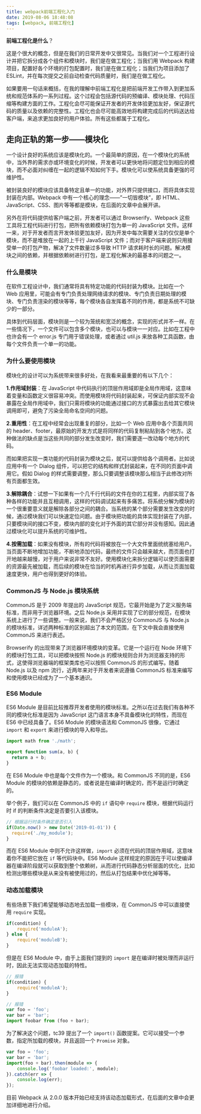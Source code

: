 ```yaml
---
title: webpack前端工程化入门
date: 2019-08-06 18:48:08
tags: [webpack, 前端工程化]
---
```


**前端工程化是什么**？

这是个很大的概念，但是在我们的日常开发中又很常见。当我们对一个工程进行设计并把它拆分成各个组件和模块时，我们是在做工程化；当我们用 Webpack 构建项目，配置好各个环境的打包配置时，我们是在做工程化；当我们为项目添加了 ESLint，并在每次提交之前自动检查代码质量时，我们是在做工程化。

如果要用一句话来概括，在我的理解中前端工程化是把前端开发工作带入到更加系统和规范体系的一系列过程。这个过程会包括源代码的预编译、模块处理、代码压缩等构建方面的工作。工程化会尽可能保证开发者的开发体验更加友好，保证源代码的质量以及依赖的完整性。工程化也会尽可能高效地将构建完成后的代码送达给客户端，来追求更加良好的用户体验。所有这些都属于工程化。

## 走向正轨的第一步——模块化

一个设计良好的系统应该是模块化的。一个最简单的原因，在一个模块化的系统中，当外界的需求亦或环境变化的时候，开发者可以更快地将问题定位到相应的模块，而不必面对纠缠在一起的逻辑不知如何下手。模块化可以使系统具备更强的可维护性。

被封装良好的模块应该具备特定且单一的功能，对外界只提供接口，而将具体实现封装在内部。Webpack 中有一个核心的理念——”一切皆模块”，即 HTML、JavaScript、CSS、图片等等都是模块，在后面的文章中会展开讲。

另外在将代码提供给客户端之前，开发者可以通过 Browserify、Webpack 这些工具将工程代码进行打包，把所有依赖模块打包为单一的 JavaScript 文件。这样一来，对于开发者而言开发体验更加友好，因为开发中每次需要关注的仅仅是单个模块，而不是堆放在一起的上千行 JavaScript 文件；而对于客户端来说则只用接受单一的打包产物，解决了文件数量过多导致 HTTP 请求耗时长的问题。解决模块之间的依赖，并根据依赖树进行打包，是工程化解决的最基本的问题之一。

### 什么是模块

在软件工程设计中，我们通常将具有特定功能的代码封装为模块。比如在一个 Web 应用里，可能会有专门负责处理网络请求的模块、专门负责日期处理的模块、专门负责渲染的模块等等，每个模块各自发挥着不同的作用，都是系统不可缺少的一部分。

具体到代码层面，模块则是一个较为笼统和宽泛的概念，实现的形式并不一样。在一些情况下，一个文件可以包含多个模块，也可以与模块一一对应。比如在工程中也许会有一个 error.js 专门用于错误处理，或者通过 util.js 来放各种工具函数，由每个文件负责一个单一的功能。

### 为什么要使用模块

模块化的设计可以为系统带来很多好处，在我看来最重要的有以下几个：

**1.作用域封装**：在 JavaScript 中代码执行的顶层作用域即是全局作用域，这意味着变量和函数定义很容易冲突。而使用模块将代码封装起来，可保证内部实现不会暴露在全局作用域中，我们只需将模块的功能通过接口的方式暴露出去给其它模块调用即可，避免了污染全局命名空间的问题。

**2.重用性**：在工程中经常会出现重复的部分，比如一个 Web 应用中各个页面共同的 header、footer，最原始的开发方式是将同样的代码复制粘贴到各个地方。这种做法的缺点是当这些共同的部分发生改变时，我们需要逐一改动每个地方的代码。

而如果把实现一类功能的代码封装为模块之后，就可以提供给各个调用者。比如说应用中有一个 Dialog 组件，可以把它的结构和样式封装起来，在不同的页面中调用它。假如 Dialog 的样式需要调整，那么只要调整该模块那么相当于此修改对所有页面都生效。

**3.解除耦合**：试想一下如果有一个几千行代码的文件在你的工程里，内部实现了各种各样的功能并且互相调用，这样的代码调试起来有多痛苦。将系统分解为模块的一个很重要意义就是解除各部分之间的耦合。当系统的某个部分需要发生改变的时候，通过模块我们可以快速定位问题。由于模块把功能的具体实现封装在了内部，只要模块间的接口不变，模块内部的变化对于外面的其它部分并没有感知。因此通过模块化可以提升系统的可维护性。

**4.按需加载**：如果没有模块，所有的代码将被放在一个大文件里面统统塞给用户。当页面不断地增加功能，不断地添加代码，最终的文件只会越来越大，而页面也打开地越来越慢，对于用户来说非常不友好。使用模块化来拆分逻辑可以使页面需要的资源最先被加载，而后续的模块在恰当的时机再进行异步加载，从而让页面加载速度更快，用户也得到更好的体验。

### CommonJS 与 Node.js 模块系统

CommonJS 是于 2009 年提出的 JavaScript 规范，它最开始是为了定义服务端标准，而非用于浏览器环境。之后 Node.js 采用并实现了它的部分规范，在模块系统上进行了一些调整。一般来说，我们不会严格区分 CommonJS 与 Node.js 的模块标准，详述两种标准的区别超出了本文的范围，在下文中我会直接使用 CommonJS 来进行表述。

Browserify 的出现带来了浏览器环境模块的变革。它是一个运行在 Node 环境下的模块打包工具，可以把模块按照 Node.js 的模块规则合并为浏览器支持的形式，这使得浏览器端的框架类库也可以按照 CommonJS 的形式编写。随着 Node.js 以及 npm 流行，近两年来对于开发者来说遵循 CommonJS 标准来编写和使用模块已经成为了一个基本通识。

### ES6 Module

ES6 Module 是目前比较推荐开发者使用的模块标准。之所以在过去我们有各种不同的模块化标准是因为 JavaScript 这门语言本身不具备模块化的特性，而现在 ES6 中已经具备了。ES6 Module 的模块语法和 CommonJS 很像，它通过 `import` 和 `export` 来进行模块的导入和导出。

```js
import math from './math';

export function sum(a, b) {
  return a + b;
}
```

在 ES6 Module 中也是每个文件作为一个模块。和 CommonJS 不同的是，ES6 Module 的模块的依赖是静态的，或者说是在编译时确定的，而不是运行时确定的。

举个例子，我们可以在 CommonJS 中的 `if` 语句中 `require` 模块，根据代码运行时 if 的判断条件决定是否要引入该模块。

```js
// 根据运行时条件确定是否引入
if(Date.now() > new Date('2019-01-01')) {
  require('./my_module');
}
```

而在 ES6 Module 中则不允许这样做，`import` 必须在代码的顶层作用域，这意味着你不能把它放在 `if` 等代码块中。ES6 Module 这样规定的原因在于可以使编译器在编译阶段就可以获取到整个依赖树，从而进行代码静态分析层面的优化，比如检测出哪些模块是从来没有被使用过的，然后从打包结果中优化掉等等。

### 动态加载模块

有些场景下我们希望能够动态地去加载一些模块，在 CommonJS 中可以直接使用 `require` 实现。

```js
if(condition) {
    require('moduleA');
} else {
    require('moduleB');
}
```

但是在 ES6 Module 中，由于上面我们提到的 `import` 是在编译时被处理而非运行时，因此无法实现动态加载的特性。

```js
// 报错
if(condition) {
    require('moduleA');
}

// 报错
var foo = 'foo';
var bar = 'bar';
import foobar from (foo + bar);
```

为了解决这个问题，tc39 提出了一个 `import()` 函数提案。它可以接受一个参数，指定所加载的模块，并且返回一个 `Promise` 对象。

```js
var foo = 'foo';
var bar = 'bar';
import(foo + bar).then(module => {
    console.log('foobar loaded:', module);
}).catch(err => {
    console.log(err);
});
```

目前 Webpack 从 2.0.0 版本开始已经支持该动态加载形式，在后面的文章中会更加详细地进行介绍。
